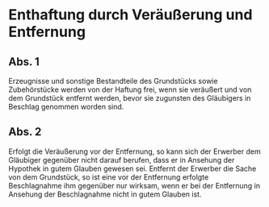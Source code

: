 # Enthaftung durch Veräußerung und Entfernung



## Abs. 1

 Erzeugnisse und sonstige Bestandteile des Grundstücks sowie Zubehörstücke werden von der Haftung frei, wenn sie veräußert und von dem Grundstück entfernt werden, bevor sie zugunsten des Gläubigers in Beschlag genommen worden sind.

## Abs. 2

 Erfolgt die Veräußerung vor der Entfernung, so kann sich der Erwerber dem Gläubiger gegenüber nicht darauf berufen, dass er in Ansehung der Hypothek in gutem Glauben gewesen sei. Entfernt der Erwerber die Sache von dem Grundstück, so ist eine vor der Entfernung erfolgte Beschlagnahme ihm gegenüber nur wirksam, wenn er bei der Entfernung in Ansehung der Beschlagnahme nicht in gutem Glauben ist. 

